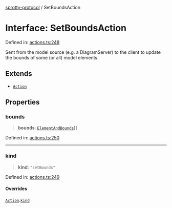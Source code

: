 
[sprotty-protocol](../globals) / SetBoundsAction

# Interface: SetBoundsAction

Defined in: [actions.ts:248](https://github.com/eclipse-sprotty/sprotty/blob/f9b2433481cc27a1ac0c92d525a92039ae7f6c76/packages/sprotty-protocol/src/actions.ts#L248)

Sent from the model source (e.g. a DiagramServer) to the client to update the bounds of some
(or all) model elements.

## Extends

- [`Action`](../Interface.Action)

## Properties

### bounds

> **bounds**: [`ElementAndBounds`](../Interface.ElementAndBounds)[]

Defined in: [actions.ts:250](https://github.com/eclipse-sprotty/sprotty/blob/f9b2433481cc27a1ac0c92d525a92039ae7f6c76/packages/sprotty-protocol/src/actions.ts#L250)

***

### kind

> **kind**: `"setBounds"`

Defined in: [actions.ts:249](https://github.com/eclipse-sprotty/sprotty/blob/f9b2433481cc27a1ac0c92d525a92039ae7f6c76/packages/sprotty-protocol/src/actions.ts#L249)

#### Overrides

[`Action`](../Interface.Action).[`kind`](../Interface.Action.md#kind)
